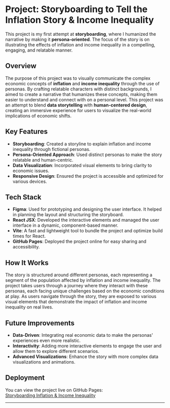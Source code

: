# Project: Storyboarding to Tell the Inflation Story & Income Inequality

This project is my first attempt at **storyboarding**, where I humanized the narrative by making it **persona-oriented**. The focus of the story is on illustrating the effects of inflation and income inequality in a compelling, engaging, and relatable manner.

## Overview

The purpose of this project was to visually communicate the complex economic concepts of **inflation** and **income inequality** through the use of personas. By crafting relatable characters with distinct backgrounds, I aimed to create a narrative that humanizes these concepts, making them easier to understand and connect with on a personal level. This project was an attempt to blend **data storytelling** with **human-centered design**, creating an immersive experience for users to visualize the real-world implications of economic shifts.

## Key Features
- **Storyboarding**: Created a storyline to explain inflation and income inequality through fictional personas.
- **Persona-Oriented Approach**: Used distinct personas to make the story relatable and human-centric.
- **Data Visualization**: Incorporated visual elements to bring clarity to economic issues.
- **Responsive Design**: Ensured the project is accessible and optimized for various devices.

## Tech Stack

- **Figma**: Used for prototyping and designing the user interface. It helped in planning the layout and structuring the storyboard.
- **React JSX**: Developed the interactive elements and managed the user interface in a dynamic, component-based manner.
- **Vite**: A fast and lightweight tool to bundle the project and optimize build times for React.
- **GitHub Pages**: Deployed the project online for easy sharing and accessibility.

## How It Works

The story is structured around different personas, each representing a segment of the population affected by inflation and income inequality. The project takes users through a journey where they interact with these personas, each facing unique challenges based on the economic conditions at play. As users navigate through the story, they are exposed to various visual elements that demonstrate the impact of inflation and income inequality on real lives.

## Future Improvements
- **Data-Driven**: Integrating real economic data to make the personas' experiences even more realistic.
- **Interactivity**: Adding more interactive elements to engage the user and allow them to explore different scenarios.
- **Advanced Visualizations**: Enhance the story with more complex data visualizations and animations.

## Deployment

You can view the project live on GitHub Pages:  
[Storyboarding Inflation & Income Inequality](https://your-github-username.github.io/repository-name)

---


